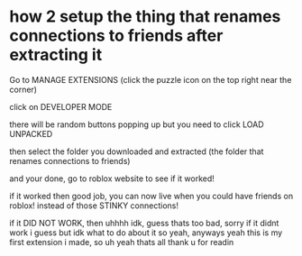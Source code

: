 # how 2 setup the thing that renames connections to friends after extracting it

Go to MANAGE EXTENSIONS (click the puzzle icon on the top right near the corner)

click on DEVELOPER MODE

there will be random buttons popping up but you need to click LOAD UNPACKED

then select the folder you downloaded and extracted (the folder that renames connections to friends)

and your done, go to roblox website to see if it worked!

if it worked then good job, you can now live when you could have friends on roblox! instead of those STINKY connections!

if it DID NOT WORK, then uhhhh idk, guess thats too bad, sorry if it didnt work i guess but idk what to do about it so yeah, anyways yeah this is my first extension i made,
so uh yeah thats all thank u for readin
